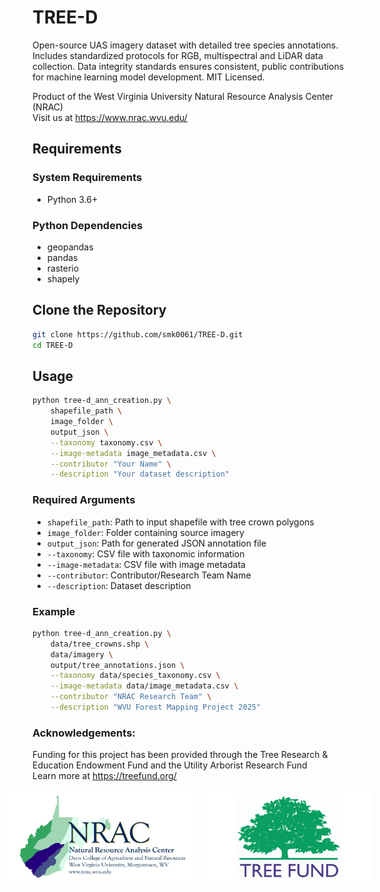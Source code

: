 # TREE-D
Open-source UAS imagery dataset with detailed tree species annotations. Includes standardized protocols for RGB, multispectral and LiDAR data collection. Data integrity standards ensures consistent, public contributions for machine learning model development. MIT Licensed.

Product of the West Virginia University Natural Resource Analysis Center (NRAC)<br>
Visit us at https://www.nrac.wvu.edu/

## Requirements
### System Requirements
- Python 3.6+

### Python Dependencies
- geopandas
- pandas
- rasterio
- shapely

## Clone the Repository
```bash
git clone https://github.com/smk0061/TREE-D.git
cd TREE-D
```

## Usage
```bash
python tree-d_ann_creation.py \
    shapefile_path \
    image_folder \
    output_json \
    --taxonomy taxonomy.csv \
    --image-metadata image_metadata.csv \
    --contributor "Your Name" \
    --description "Your dataset description"
```

### Required Arguments
- `shapefile_path`: Path to input shapefile with tree crown polygons
- `image_folder`: Folder containing source imagery
- `output_json`: Path for generated JSON annotation file
- `--taxonomy`: CSV file with taxonomic information
- `--image-metadata`: CSV file with image metadata
- `--contributor`: Contributor/Research Team Name
- `--description`: Dataset description

### Example
```bash
python tree-d_ann_creation.py \
    data/tree_crowns.shp \
    data/imagery \
    output/tree_annotations.json \
    --taxonomy data/species_taxonomy.csv \
    --image-metadata data/image_metadata.csv \
    --contributor "NRAC Research Team" \
    --description "WVU Forest Mapping Project 2025"
```

### Acknowledgements:<br>
Funding for this project has been provided through the Tree Research & Education Endowment Fund and the Utility Arborist Research Fund<br>
Learn more at https://treefund.org/

<div style="display: flex; justify-content: center; align-items: center; gap: 20px;">
    <img src="repo_imgs/NRAC_Davis_Logo2025_Smaller.jpg" alt="NRAC Logo" height="150" style="max-width: 300px; object-fit: contain;"/>
    <img src="repo_imgs/TREE-Fund-Logo-No-Tag-3_2-1-784x445.png" alt="TREEFund Logo" height="150" style="max-width: 300px; object-fit: contain;"/>
</div>
